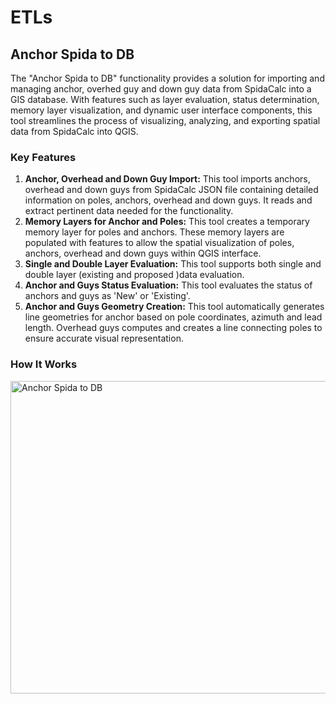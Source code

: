 # ETLs

<!-- THIS DESCRIPTION IS THE PREDECESOR OF ANCHOR SPIDA TO DB DEVELOPMENT. RETAINED FOR FUTURE REFERENCE
## SpidaCalc to DB

SpidaCalc to DB allows us to extract the information from the SpidaCalc JSON file, transform it in the format managed on the database and load it in the Database with the correct format allowing the deleting of the duplicate anchors.

<div class="note">
<p class="admonition-title">IMPORTANT</p>
<p>The duplicate anchors are defined by two variables, the <b><i>angle space</i></b> between the anchors and the anchors that are in the same <b><i>radius</i></b> that the top vertex of the anchor.</p>
</div> 

The following steps will allow you to execute the SpidaCalc to DB functionality:

1. On the VistaCare Communications Plugin go to `ETLs ==> SpidaCalc To DB`.
2. Fill the following options:

    * Anchor P Eng: Line Layer with the Archor P Eng structure.
    * Poles: A pole layer related to the Anchors.
    * JSON File: File that contains all the anchor information from SpidaCalc.
    * Anchors Angle: Tolerance angle to define possible duplicates.
    * Radius: Tolerance radius to define possible duplicates.

3. Click on `Load Temp Anchor` and wait until the module loads the temporal anchors to be imported.
4. Click on `Next`. 
5. Click on `Load Table` to discover the possible duplicates.
6. Check which are the duplicate anchors and select the `Temp Anchors` or `Anchors` to remove from the database.
7. Click on `Import and Remove Duplicates`.

<a class="" data-lightbox="SpidaCalc To DB" href="_static/spidacalc_to_db.gif" title="SpidaCalc To DB" data-title="SpidaCalc To DB"><img src="_static/spidacalc_to_db.gif" class="align-center" width="800px" height="500px" alt="SpidaCalc To DB">
</a>
-->

## Anchor Spida to DB

The "Anchor Spida to DB" functionality provides a solution for importing and managing anchor, overhed guy and down guy data from SpidaCalc into a GIS database. With features such as layer evaluation, status determination, memory layer visualization, and dynamic user interface components, this tool streamlines the process of visualizing, analyzing, and exporting spatial data from SpidaCalc into QGIS.

### Key Features
1. **Anchor, Overhead and Down Guy Import:** This tool imports anchors, overhead and down guys from SpidaCalc JSON file containing detailed information on poles, anchors, overhead and down guys. It reads and extract pertinent data needed for the functionality.
2. **Memory Layers for Anchor and Poles:** This tool creates a temporary memory layer for poles and anchors. These memory layers are populated with features to allow the spatial visualization of poles, anchors, overhead and down guys within QGIS interface.
3. **Single and Double Layer Evaluation:** This tool supports both single and double layer (existing and proposed )data evaluation.
4. **Anchor and Guys Status Evaluation:** This tool evaluates the status of anchors and guys as 'New' or 'Existing'.
5. **Anchor and Guys Geometry Creation:** This tool automatically generates line geometries for anchor based on pole coordinates, azimuth and lead length. Overhead guys computes and creates a line connecting poles to ensure accurate visual representation.

### How It Works

<a class="" data-lightbox="Anchor Spida to DB" href="_static/Anchor_Spida_to_DB.gif" title="Anchor Spida to DB" data-title="Anchor Spida to DB"><img src="_static/Anchor_Spida_to_DB.gif" class="align-center" width="800px" height="500px" alt="Anchor Spida to DB">
</a>

